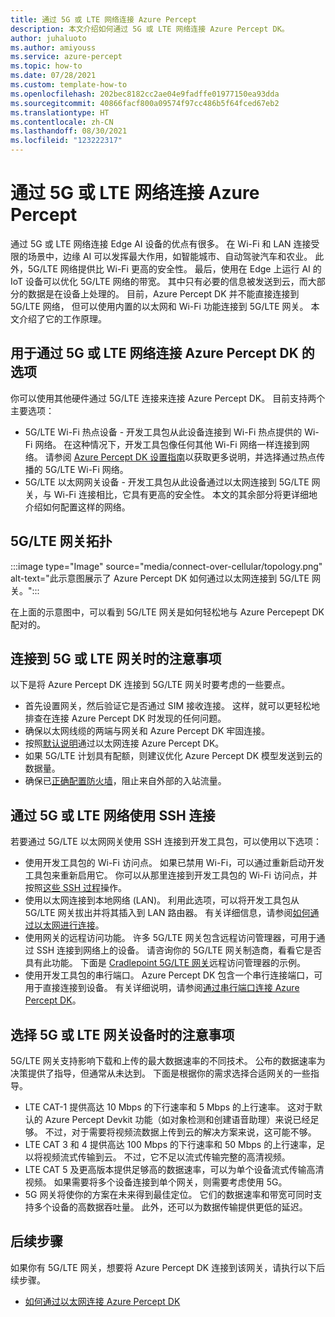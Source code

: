 ```yaml
---
title: 通过 5G 或 LTE 网络连接 Azure Percept
description: 本文介绍如何通过 5G 或 LTE 网络连接 Azure Percept DK。
author: juhaluoto
ms.author: amiyouss
ms.service: azure-percept
ms.topic: how-to
ms.date: 07/28/2021
ms.custom: template-how-to
ms.openlocfilehash: 202bec8182cc2ae04e9fadffe01977150ea93dda
ms.sourcegitcommit: 40866facf800a09574f97cc486b5f64fced67eb2
ms.translationtype: HT
ms.contentlocale: zh-CN
ms.lasthandoff: 08/30/2021
ms.locfileid: "123222317"
---
```

# <a name="connect-azure-percept-over-5g-or-lte-networks"></a>通过 5G 或 LTE 网络连接 Azure Percept

通过 5G 或 LTE 网络连接 Edge AI 设备的优点有很多。 在 Wi-Fi 和 LAN 连接受限的场景中，边缘 AI 可以发挥最大作用，如智能城市、自动驾驶汽车和农业。 此外，5G/LTE 网络提供比 Wi-Fi 更高的安全性。 最后，使用在 Edge 上运行 AI 的 IoT 设备可以优化 5G/LTE 网络的带宽。 其中只有必要的信息被发送到云，而大部分的数据是在设备上处理的。 目前，Azure Percept DK 并不能直接连接到 5G/LTE 网络， 但可以使用内置的以太网和 Wi-Fi 功能连接到 5G/LTE 网关。 本文介绍了它的工作原理。

## <a name="options-for-connecting-the-azure-percept-dk-over-5g-or-lte-networks"></a>用于通过 5G 或 LTE 网络连接 Azure Percept DK 的选项
你可以使用其他硬件通过 5G/LTE 连接来连接 Azure Percept DK。 目前支持两个主要选项：
- 5G/LTE Wi-Fi 热点设备 - 开发工具包从此设备连接到 Wi-Fi 热点提供的 Wi-Fi 网络。 在这种情况下，开发工具包像任何其他 Wi-Fi 网络一样连接到网络。 请参阅 [Azure Percept DK 设置指南](./quickstart-percept-dk-set-up.md)以获取更多说明，并选择通过热点传播的 5G/LTE Wi-Fi 网络。
- 5G/LTE 以太网网关设备 - 开发工具包从此设备通过以太网连接到 5G/LTE 网关，与 Wi-Fi 连接相比，它具有更高的安全性。 本文的其余部分将更详细地介绍如何配置这样的网络。

## <a name="5glte-gateway-topology"></a>5G/LTE 网关拓扑
:::image type="Image" source="media/connect-over-cellular/topology.png" alt-text="此示意图展示了 Azure Percept DK 如何通过以太网连接到 5G/LTE 网关。":::

在上面的示意图中，可以看到 5G/LTE 网关是如何轻松地与 Azure Percepept DK 配对的。

## <a name="considerations-when-connecting-to-a-5g-or-lte-gateway"></a>连接到 5G 或 LTE 网关时的注意事项
以下是将 Azure Percept DK 连接到 5G/LTE 网关时要考虑的一些要点。
- 首先设置网关，然后验证它是否通过 SIM 接收连接。 这样，就可以更轻松地排查在连接 Azure Percept DK 时发现的任何问题。
- 确保以太网线缆的两端与网关和 Azure Percept DK 牢固连接。
- 按照[默认说明](./how-to-connect-over-ethernet.md)通过以太网连接 Azure Percept DK。
- 如果 5G/LTE 计划具有配额，则建议优化 Azure Percept DK 模型发送到云的数据量。
- 确保已[正确配置防火墙](./concept-security-configuration.md)，阻止来自外部的入站流量。

## <a name="ssh-over-a-5g-or-lte-network"></a>通过 5G 或 LTE 网络使用 SSH 连接
若要通过 5G/LTE 以太网网关使用 SSH 连接到开发工具包，可以使用以下选项：
- 使用开发工具包的 Wi-Fi 访问点。 如果已禁用 Wi-Fi，可以通过重新启动开发工具包来重新启用它。 你可以从那里连接到开发工具包的 Wi-Fi 访问点，并按照[这些 SSH 过程](./how-to-ssh-into-percept-dk.md)操作。
- 使用以太网连接到本地网络 (LAN)。 利用此选项，可以将开发工具包从 5G/LTE 网关拔出并将其插入到 LAN 路由器。 有关详细信息，请参阅[如何通过以太网进行连接](./how-to-connect-over-ethernet.md)。 
- 使用网关的远程访问功能。 许多 5G/LTE 网关包含远程访问管理器，可用于通过 SSH 连接到网络上的设备。 请咨询你的 5G/LTE 网关制造商，看看它是否具有此功能。 下面是 [Cradlepoint 5G/LTE 网关](https://customer.cradlepoint.com/s/article/NCM-Remote-Connect-LAN-Manager)远程访问管理器的示例。
- 使用开发工具包的串行端口。 Azure Percept DK 包含一个串行连接端口，可用于直接连接到设备。 有关详细说明，请参阅[通过串行端口连接 Azure Percept DK](./how-to-connect-to-percept-dk-over-serial.md)。

## <a name="considerations-when-selecting-a-5g-or-lte-gateway-device"></a>选择 5G 或 LTE 网关设备时的注意事项
5G/LTE 网关支持影响下载和上传的最大数据速率的不同技术。 公布的数据速率为决策提供了指导，但通常从未达到。 下面是根据你的需求选择合适网关的一些指导。
 
- LTE CAT-1 提供高达 10 Mbps 的下行速率和 5 Mbps 的上行速率。 这对于默认的 Azure Percept Devkit 功能（如对象检测和创建语音助理）来说已经足够。 不过，对于需要将视频流数据上传到云的解决方案来说，这可能不够。
- LTE CAT 3 和 4 提供高达 100 Mbps 的下行速率和 50 Mbps 的上行速率，足以将视频流式传输到云。 不过，它不足以流式传输完整的高清视频。
- LTE CAT 5 及更高版本提供足够高的数据速率，可以为单个设备流式传输高清视频。 如果需要将多个设备连接到单个网关，则需要考虑使用 5G。
- 5G 网关将使你的方案在未来得到最佳定位。 它们的数据速率和带宽可同时支持多个设备的高数据吞吐量。 此外，还可以为数据传输提供更低的延迟。


## <a name="next-steps"></a>后续步骤
如果你有 5G/LTE 网关，想要将 Azure Percept DK 连接到该网关，请执行以下后续步骤。
- [如何通过以太网连接 Azure Percept DK](./how-to-connect-over-ethernet.md)
